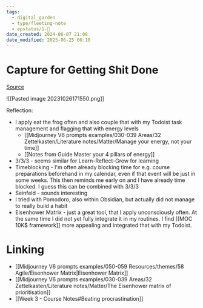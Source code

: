 ```yaml
---
tags:
  - digital_garden
  - type/fleeting-note
  - epstatus/1-🌱
date_created: 2024-06-07 21:08
date_modified: 2025-06-25 06:10
---
```

# Capture for Getting Shit Done

[Source](https://www.linkedin.com/posts/donnellychris_do-more-and-stress-less-steal-this-productivity-activity-7123275007677337601-v5yY?utm_source=share&utm_medium=member_desktop)

![[Pasted image 20231026171550.png]]

Reflection:
+ I apply eat the frog often and also couple that with my Todoist task management and flagging that with energy levels
	+ [[Midjourney V6 prompts examples/030-039 Areas/32 Zettelkasten/Literature notes/Matter/Manage your energy, not your time]]
	+ [[Notes from Guide Master your 4 pillars of energy]]
+ 3/3/3 - seems similar for Learn-Reflect-Grow for learning
+ Timeblocking - I'm often already blocking time for e.g. course preparations beforehand in my calendar, even if that event will be just in some weeks. This then reminds me early on and I have already time blocked. I guess this can be combined with 3/3/3
+ Seinfeld - sounds interesting
+ I tried with Pomodoro, also within Obsidian, but actually did not manage to really build a habit
+ Eisenhower Matrix - just a great tool, that I apply unconsciously often. At the same time I did not yet fully integrate it in my routines. I find [[MOC 10K$ framework]] more appealing and integrated that with my Todoist.

# Linking

+ [[Midjourney V6 prompts examples/050-059 Resources/themes/58 Agile/Eisenhower Matrix|Eisenhower Matrix]]
+ [[Midjourney V6 prompts examples/030-039 Areas/32 Zettelkasten/Literature notes/Matter/The Eisenhower matrix of prioritisation]]
+ [[Week 3 - Course Notes#Beating procrastination]]


